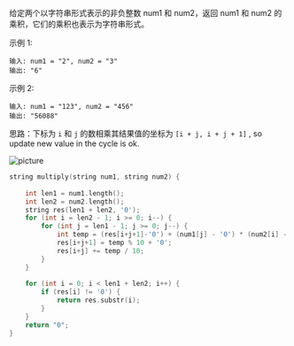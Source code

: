 给定两个以字符串形式表示的非负整数 num1 和 num2，返回 num1 和 num2 的乘积，它们的乘积也表示为字符串形式。  

示例 1:
```
输入: num1 = "2", num2 = "3"
输出: "6"
```
示例 2:
```
输入: num1 = "123", num2 = "456"
输出: "56088"
```

思路：下标为 ```i``` 和 ```j``` 的数相乘其结果值的坐标为 ```[i + j, i + j + 1]``` , so update new value in the cycle is ok.  

![picture](https://pic.leetcode-cn.com/171cad48cd0c14f565f2a0e5aa5ccb130e4562906ee10a84289f12e4460fe164-image.png)
```c++
string multiply(string num1, string num2) {
    
    int len1 = num1.length();
    int len2 = num2.length();
    string res(len1 + len2, '0');
    for (int i = len2 - 1; i >= 0; i--) {
        for (int j = len1 - 1; j >= 0; j--) {
            int temp = (res[i+j+1]-'0') + (num1[j] - '0') * (num2[i] - '0');
            res[i+j+1] = temp % 10 + '0';
            res[i+j] += temp / 10;
        }
    }
    
    for (int i = 0; i < len1 + len2; i++) {
        if (res[i] != '0') {
            return res.substr(i);
        }
    }
    return "0";
}
```
